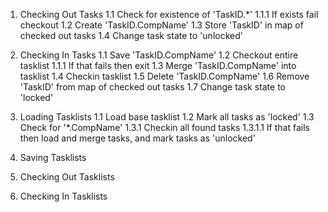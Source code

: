 1. Checking Out Tasks
	1.1 Check for existence of 'TaskID.*'
		1.1.1 If exists fail checkout
	1.2 Create 'TaskID.CompName'
	1.3 Store 'TaskID' in map of checked out tasks
	1.4 Change task state to 'unlocked'

2. Checking In Tasks
	1.1 Save 'TaskID.CompName'
	1.2 Checkout entire tasklist
		1.1.1 If that fails then exit
	1.3 Merge 'TaskID.CompName' into tasklist 
	1.4 Checkin tasklist
	1.5 Delete 'TaskID.CompName'
	1.6 Remove 'TaskID' from map of checked out tasks
	1.7 Change task state to 'locked'

3. Loading Tasklists
	1.1 Load base tasklist 
	1.2 Mark all tasks as 'locked'
	1.3 Check for '*.CompName'
		1.3.1 Checkin all found tasks
			1.3.1.1 If that fails then load and merge tasks, and mark tasks as 'unlocked'

4. Saving Tasklists




5. Checking Out Tasklists



6. Checking In Tasklists




